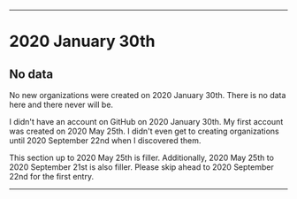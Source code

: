 
***

# 2020 January 30th

## No data

No new organizations were created on 2020 January 30th. There is no data here and there never will be.

I didn't have an account on GitHub on 2020 January 30th. My first account was created on 2020 May 25th. I didn't even get to creating organizations until 2020 September 22nd when I discovered them.

This section up to 2020 May 25th is filler. Additionally, 2020 May 25th to 2020 September 21st is also filler. Please skip ahead to 2020 September 22nd for the first entry.

***
